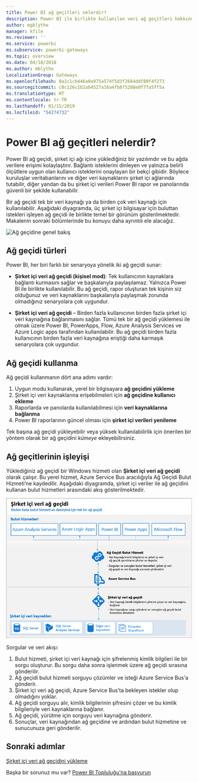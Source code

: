 ```yaml
---
title: Power BI ağ geçitleri nelerdir?
description: Power BI ile birlikte kullanılan veri ağ geçitleri hakkındaki temel bilgileri öğrenin.
author: mgblythe
manager: kfile
ms.reviewer: ''
ms.service: powerbi
ms.subservice: powerbi-gateways
ms.topic: overview
ms.date: 04/18/2018
ms.author: mblythe
LocalizationGroup: Gateways
ms.openlocfilehash: 0a2c1cb446a0a975a574f5d3f2684ddf80f4f273
ms.sourcegitcommit: c8c126c1b2ab4527a16a4fb8f5208e0f7fa5ff5a
ms.translationtype: HT
ms.contentlocale: tr-TR
ms.lasthandoff: 01/15/2019
ms.locfileid: "54274732"
---
```

# <a name="what-are-power-bi-gateways"></a>Power BI ağ geçitleri nelerdir?

Power BI ağ geçidi, şirket içi ağı içine yüklediğiniz bir yazılımdır ve bu ağda verilere erişimi kolaylaştırır. Bağlantı isteklerini dinleyen ve yalnızca belirli ölçütlere uygun olan kullanıcı isteklerini onaylayan bir bekçi gibidir. Böylece kuruluşlar veritabanlarını ve diğer veri kaynaklarını şirket içi ağlarında tutabilir, diğer yandan da bu şirket içi verileri Power BI rapor ve panolarında güvenli bir şekilde kullanabilir.

Bir ağ geçidi tek bir veri kaynağı ya da birden çok veri kaynağı için kullanılabilir. Aşağıdaki diyagramda, üç şirket içi bilgisayar için buluttan istekleri işleyen ağ geçidi ile birlikte temel bir görünüm gösterilmektedir. Makalenin sonraki bölümlerinde bu konuyu daha ayrıntılı ele alacağız.

![Ağ geçidine genel bakış](media/service-gateway-getting-started/gateway-overview.png)

## <a name="types-of-gateways"></a>Ağ geçidi türleri

Power BI, her biri farklı bir senaryoya yönelik iki ağ geçidi sunar:

* **Şirket içi veri ağ geçidi (kişisel mod)**: Tek kullanıcının kaynaklara bağlantı kurmasını sağlar ve başkalarıyla paylaşılamaz. Yalnızca Power BI ile birlikte kullanılabilir. Bu ağ geçidi, rapor oluşturan tek kişinin siz olduğunuz ve veri kaynaklarını başkalarıyla paylaşmak zorunda olmadığınız senaryolara çok uygundur.

* **Şirket içi veri ağ geçidi** – Birden fazla kullanıcının birden fazla şirket içi veri kaynağına bağlanmasını sağlar. Tümü tek bir ağ geçidi yüklemesi ile olmak üzere Power BI, PowerApps, Flow, Azure Analysis Services ve Azure Logic apps tarafından kullanılabilir. Bu ağ geçidi birden fazla kullanıcının birden fazla veri kaynağına eriştiği daha karmaşık senaryolara çok uygundur. 

## <a name="using-a-gateway"></a>Ağ geçidi kullanma

Ağ geçidi kullanmanın dört ana adımı vardır:

1. Uygun modu kullanarak, yerel bir bilgisayara **ağ geçidini yükleme**
2. Şirket içi veri kaynaklarına erişebilmeleri için **ağ geçidine kullanıcı ekleme**
3. Raporlarda ve panolarda kullanılabilmesi için **veri kaynaklarına bağlanma**
4. Power BI raporlarının güncel olması için **şirket içi verileri yenileme**

Tek başına ağ geçidi yükleyebilir veya yüksek kullanılabilirlik için önerilen bir yöntem olarak bir ağ geçidini *kümeye* ekleyebilirsiniz.

## <a name="how-gateways-work"></a>Ağ geçitlerinin işleyişi

Yüklediğiniz ağ geçidi bir Windows hizmeti olan **Şirket içi veri ağ geçidi** olarak çalışır. Bu yerel hizmet, Azure Service Bus aracılığıyla Ağ Geçidi Bulut Hizmeti’ne kaydedilir. Aşağıdaki diyagramda, şirket içi veriler ile ağ geçidini kullanan bulut hizmetleri arasındaki akış gösterilmektedir.

![Ağ geçidi veri akışını gösteren diyagram](media/service-gateway-getting-started/gateway-how-it-works.png)

Sorgular ve veri akışı:

1. Bulut hizmeti, şirket içi veri kaynağı için şifrelenmiş kimlik bilgileri ile bir sorgu oluşturur. Bu sorgu daha sonra işlenmek üzere ağ geçidi sırasına gönderilir.
2. Ağ geçidi bulut hizmeti sorguyu çözümler ve isteği Azure Service Bus'a gönderir.
3. Şirket içi veri ağ geçidi, Azure Service Bus’ta bekleyen istekler olup olmadığını yoklar.
4. Ağ geçidi sorguyu alır, kimlik bilgilerinin şifresini çözer ve bu kimlik bilgileriyle veri kaynaklarına bağlanır.
5. Ağ geçidi, yürütme için sorguyu veri kaynağına gönderir.
6. Sonuçlar, veri kaynağından ağ geçidine ve ardından bulut hizmetine ve sunucunuza geri gönderilir.

## <a name="next-steps"></a>Sonraki adımlar
[Şirket içi veri ağ geçidini yükleme](service-gateway-install.md)

Başka bir sorunuz mu var? [Power BI Topluluğu'na başvurun](http://community.powerbi.com/)

